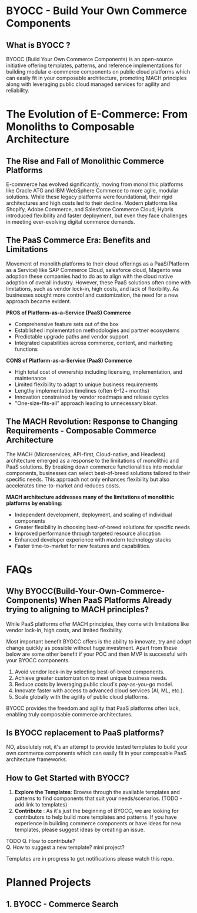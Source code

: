 # BYOCC - Build Your Own Commerce Components

## What is BYOCC ?
BYOCC (Build Your Own Commerce Components) is an open-source initiative offering templates, patterns, and reference implementations for building modular e-commerce components on public cloud platforms which can easily fit in your composable architecture, promoting MACH principles along with leveraging public cloud managed services for agility and reliability.


# The Evolution of E-Commerce: From Monoliths to Composable Architecture

##  The Rise and Fall of Monolithic Commerce Platforms
E-commerce has evolved significantly, moving from monolithic platforms like Oracle ATG and IBM WebSphere Commerce to more agile, modular solutions. While these legacy platforms were foundational, their rigid architectures and high costs led to their decline. Modern platforms like Shopify, Adobe Commerce, and Salesforce Commerce Cloud, Hybris introduced flexibility and faster deployment, but even they face challenges in meeting ever-evolving digital commerce demands.


##  The PaaS Commerce Era: Benefits and Limitations
Movement of monolith platforms to their cloud offerings as a PaaS(Platform as a Service) like SAP Commerce Cloud, salesforce cloud, Magento
was adoption these companies had to do as to align with the cloud native adoption of overall industry.
However, these PaaS solutions often come with limitations, such as vendor lock-in, high costs, and lack of flexibility. As businesses sought more control and customization, the need for a new approach became evident.

**PROS of Platform-as-a-Service (PaaS) Commerce**
- Comprehensive feature sets out of the box
- Established implementation methodologies and partner ecosystems
- Predictable upgrade paths and vendor support
- Integrated capabilities across commerce, content, and marketing functions

**CONS of Platform-as-a-Service (PaaS) Commerce**
- High total cost of ownership including licensing, implementation, and maintenance
- Limited flexibility to adapt to unique business requirements
- Lengthy implementation timelines (often 6-12+ months)
- Innovation constrained by vendor roadmaps and release cycles
- "One-size-fits-all" approach leading to unnecessary bloat.


##  The MACH Revolution: Response to Changing Requirements - Composable Commerce Architecture
The MACH (Microservices, API-first, Cloud-native, and Headless) architecture emerged as a response to the limitations of monolithic and PaaS solutions. By breaking down commerce functionalities into modular components, businesses can select best-of-breed solutions tailored to their specific needs. This approach not only enhances flexibility but also accelerates time-to-market and reduces costs.

**MACH architecture addresses many of the limitations of monolithic platforms by enabling:**
- Independent development, deployment, and scaling of individual components
- Greater flexibility in choosing best-of-breed solutions for specific needs
- Improved performance through targeted resource allocation
- Enhanced developer experience with modern technology stacks
- Faster time-to-market for new features and capabilities.

# FAQs
## Why BYOCC(Build-Your-Own-Commerce-Components) When PaaS Platforms Already trying to aligning to MACH principles?

While PaaS platforms offer MACH principles, they come with limitations like vendor lock-in, high costs, and limited flexibility.

Most important benefit BYOCC offers is the ability to innovate, try and adopt change quickly as possible without huge investment.
Apart from these below are some other benefit if your POC and then MVP is successful with your BYOCC components.
1. Avoid vendor lock-in by selecting best-of-breed components.
2. Achieve greater customization to meet unique business needs.
3. Reduce costs by leveraging public cloud's pay-as-you-go model.
4. Innovate faster with access to advanced cloud services (AI, ML, etc.).
5. Scale globally with the agility of public cloud platforms.

BYOCC provides the freedom and agility that PaaS platforms often lack, enabling truly composable commerce architectures.


## Is BYOCC replacement to PaaS platforms?
NO, absolutely not, it's an attempt to provide tested templates to build your own commerce components which can easily fit in your composable PaaS architecture frameworks.

## How to Get Started with BYOCC?
1. **Explore the Templates**: Browse through the available templates and patterns to find components that suit your needs/scenarios. (TODO - add link to templates)
2. **Contribute** : As it's just the beginning of BYOCC, we are looking for contributors to help build more templates and patterns. If you have experience in building commerce components or have ideas for new templates, please suggest ideas by creating an issue.


TODO
Q. How to contribute? <br>
Q. How to suggest a new template? mini project? <br>

Templates are in progress to get notifications please watch this repo.



# Planned Projects 

## 1. BYOCC - Commerce Search



